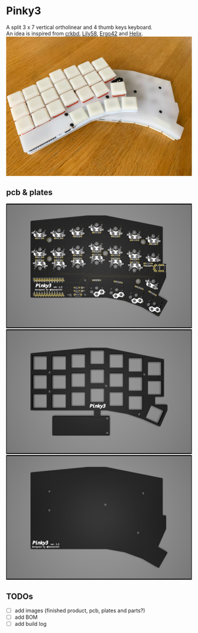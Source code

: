 # Pinky3

A split 3 x 7 vertical ortholinear and 4 thumb keys keyboard.   
An idea is inspired from [crkbd](https://github.com/foostan/crkbd), [Lily58](https://github.com/kata0510/Lily58), [Ergo42](https://github.com/Biacco42/Ergo42) and [Helix](https://github.com/MakotoKurauchi/helix).
![product](product.jpg)

## pcb & plates
![pcb](pcb/Pinky3-pcb.png)
![top plate](top-plate/Pinky3-top-plate.png)
![bottom plate](bottom-plate/Pinky3-bottom-plate-image.png)


## TODOs
- [ ] add images (finished product, pcb, plates and parts?)
- [ ] add BOM
- [ ] add build log
